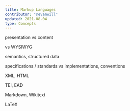 ```yaml
---
title: Markup Languages
contributor: "@evanwill"
updated: 2021-08-04
type: Concepts
---
```


presentation vs content

vs WYSIWYG

semantics, structured data

specifications / standards vs implementations, conventions

XML, HTML

TEI, EAD

Markdown, Wikitext

LaTeX
